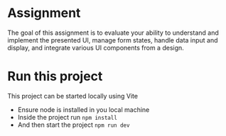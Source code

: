 # Assignment
The goal of this assignment is to evaluate your ability to understand and implement the presented UI, manage form states, handle data input and display, and integrate various UI components from a design. 

# Run this project
This project can be started locally using Vite
- Ensure node is installed in you local machine
- Inside the project run `npm install`
- And then start the project `npm run dev`